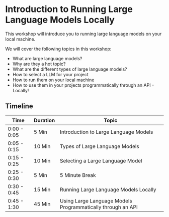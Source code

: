 # Introduction to Running Large Language Models Locally

This workshop will introduce you to running large language models on your local machine. 

We will cover the following topics in this workshop:

- What are large language models?
- Why are they a hot topic?
- What are the different types of large language models?
- How to select a LLM for your project
- How to run them on your local machine
- How to use them in your projects programmatically through an API - Locally!

## Timeline

| Time        | Duration | Topic                                                       |
|-------------|----------|-------------------------------------------------------------|
| 0:00 - 0:05 | 5 Min    | Introduction to Large Language Models                       |
| 0:05 - 0:15 | 10 Min   | Types of Large Language Models                              |
| 0:15 - 0:25 | 10 Min   | Selecting a Large Language Model                            |
| 0:25 - 0:30 | 5 Min    | 5 Minute Break                                              |
| 0:30 - 0:45 | 15 Min   | Running Large Language Models Locally                       | # This will be run through the terminal
| 0:45 - 1:30 | 45 Min   | Using Large Language Models Programmatically through an API | # This will be run using R or Python

